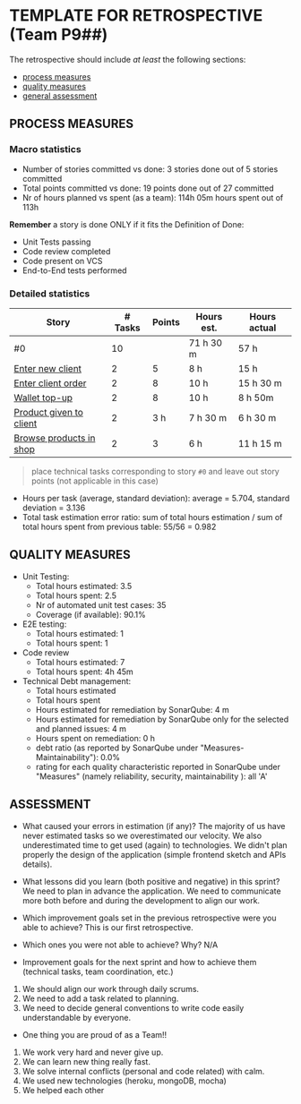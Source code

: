 TEMPLATE FOR RETROSPECTIVE (Team P9##)
=====================================

The retrospective should include _at least_ the following
sections:

- [process measures](#process-measures)
- [quality measures](#quality-measures)
- [general assessment](#assessment)

## PROCESS MEASURES 

### Macro statistics

- Number of stories committed vs done: 3 stories done out of 5 stories committed 
- Total points committed vs done: 19 points done out of 27 committed
- Nr of hours planned vs spent (as a team): 114h 05m hours spent out of 113h

**Remember**  a story is done ONLY if it fits the Definition of Done:
 
- Unit Tests passing
- Code review completed
- Code present on VCS
- End-to-End tests performed

### Detailed statistics

| Story  | # Tasks | Points | Hours est. | Hours actual |
|--------|---------|--------|------------|--------------|
| #0 | 10 | |71 h 30 m | 57 h|
|   [Enter new client](https://polito-se2-21-09.myjetbrains.com/youtrack/issue/S202109SPG-2)    | 2       |    5 |      8 h    |        15 h    |
| [Enter client order](https://polito-se2-21-09.myjetbrains.com/youtrack/issue/S202109SPG-1)     |       2  |      8 |       10 h     |       15 h 30 m      |
| [Wallet top-up](https://polito-se2-21-09.myjetbrains.com/youtrack/issue/S202109SPG-5)   |  2       |  8     |      10 h     |    8 h 50m       |
|  [Product given to client](https://polito-se2-21-09.myjetbrains.com/youtrack/issue/S202109SPG-4)    | 2         |  3 h    |    7 h 30 m         | 6 h 30 m         | 
|   [Browse products in shop](https://polito-se2-21-09.myjetbrains.com/youtrack/issue/S202109SPG-3) |  2 |3 | 6 h | 11 h 15 m
   

> place technical tasks corresponding to story `#0` and leave out story points (not applicable in this case)

- Hours per task (average, standard deviation): average =  5.704, standard deviation = 3.136
- Total task estimation error ratio: sum of total hours estimation / sum of total hours spent from previous table: 55/56 = 0.982

  
## QUALITY MEASURES 

- Unit Testing:
  - Total hours estimated: 3.5
  - Total hours spent: 2.5
  - Nr of automated unit test cases: 35
  - Coverage (if available): 90.1%
- E2E testing:
  - Total hours estimated: 1
  - Total hours spent: 1
- Code review 
  - Total hours estimated: 7 
  - Total hours spent: 4h 45m
- Technical Debt management:
  - Total hours estimated 
  - Total hours spent
  - Hours estimated for remediation by SonarQube: 4 m
  - Hours estimated for remediation by SonarQube only for the selected and planned issues: 4 m 
  - Hours spent on remediation: 0 h
  - debt ratio (as reported by SonarQube under "Measures-Maintainability"): 0.0%
  - rating for each quality characteristic reported in SonarQube under "Measures" (namely reliability, security, maintainability ): all 'A'
  


## ASSESSMENT

- What caused your errors in estimation (if any)? The majority of us have never estimated tasks so we overestimated our velocity. We also underestimated time to get used (again) to technologies. We didn't plan properly the design of the application (simple frontend sketch and APIs details). 

- What lessons did you learn (both positive and negative) in this sprint? We need to plan in advance the application. We need to communicate more both before and during the development to align our work.

- Which improvement goals set in the previous retrospective were you able to achieve? This is our first retrospective.
  
- Which ones you were not able to achieve? Why? N/A

- Improvement goals for the next sprint and how to achieve them (technical tasks, team coordination, etc.)

1) We should align our work through daily scrums.
2) We need to add a task related to planning.
3) We need to decide general conventions to write code easily understandable by everyone.

- One thing you are proud of as a Team!!
1) We work very hard and never give up. 
2) We can learn new thing really fast.
3) We solve internal conflicts (personal and code related) with calm. 
4) We used new technologies (heroku, mongoDB, mocha)
5) We helped each other
